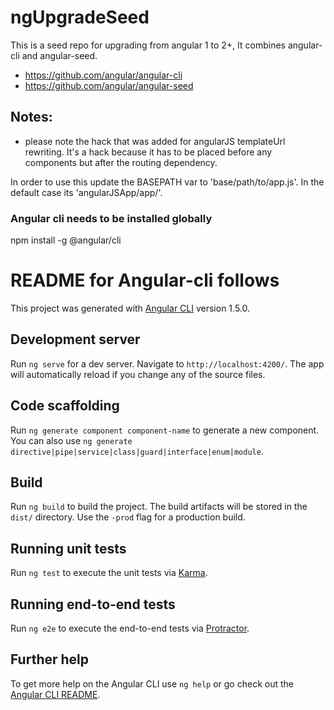 # ngUpgradeSeed
This is a seed repo for upgrading from angular 1 to 2+, It combines angular-cli and angular-seed.

- https://github.com/angular/angular-cli
- https://github.com/angular/angular-seed

## Notes:
- please note the hack that was added for angularJS templateUrl rewriting. It's a hack because it has to be placed before any
components but after the routing dependency.

In order to use this update the BASEPATH var to 'base/path/to/app.js'. In the default case its 'angularJSApp/app/'.

### Angular cli needs to be installed globally
npm install -g @angular/cli

# README for Angular-cli follows

This project was generated with [Angular CLI](https://github.com/angular/angular-cli) version 1.5.0.

## Development server

Run `ng serve` for a dev server. Navigate to `http://localhost:4200/`. The app will automatically reload if you change any of the source files.

## Code scaffolding

Run `ng generate component component-name` to generate a new component. You can also use `ng generate directive|pipe|service|class|guard|interface|enum|module`.

## Build

Run `ng build` to build the project. The build artifacts will be stored in the `dist/` directory. Use the `-prod` flag for a production build.

## Running unit tests

Run `ng test` to execute the unit tests via [Karma](https://karma-runner.github.io).

## Running end-to-end tests

Run `ng e2e` to execute the end-to-end tests via [Protractor](http://www.protractortest.org/).

## Further help

To get more help on the Angular CLI use `ng help` or go check out the [Angular CLI README](https://github.com/angular/angular-cli/blob/master/README.md).
